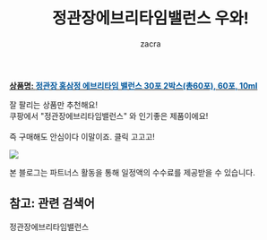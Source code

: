 ﻿---
layout: post
title:  "정관장에브리타임밸런스 우와!"
author: zacra
categories: [ 아이템 ]
tags: [정관장에브리타임밸런스]
image: https://static.coupangcdn.com/image/vendor_inventory/6d09/7d67b78101625615acc85a50212432106cf5abef3783bf09caf5bf67ee60.jpg 
description: "쿠팡에서 정관장에브리타임밸런스 관련 상품으로 가장 잘팔리는 제품 중 하나라는 사실!!."
rating: 4.5
---

<a href="https://link.coupang.com/re/AFFSDP?lptag=AF8407795&pageKey=1086300287&itemId=2040416158&vendorItemId=71557581146&traceid=V0-153-368899e76a335245"><b>상품명: <font color='#01579B'>정관장 홍삼정 에브리타임 밸런스 30포 2박스(총60포), 60포, 10ml</font></b></a>

잘 팔리는 상품만 추천해요!<br/>
쿠팡에서 "정관장에브리타임밸런스" 와 인기좋은 제품이에요!<br/><br/>
즉 구매해도 안심이다 이말이죠. 클릭 고고고! <br/>



<a href="https://link.coupang.com/re/AFFSDP?lptag=AF8407795&pageKey=1086300287&itemId=2040416158&vendorItemId=71557581146&traceid=V0-153-368899e76a335245"><img src="https://thumbnail6.coupangcdn.com/thumbnails/remote/q89/image/vendor_inventory/8437/5fd55287769d11b62d82a0666ac50c4110a0f3183287b376b7b5700f5160.jpg"></a> 

본 블로그는 파트너스 활동을 통해 일정액의 수수료를 제공받을 수 있습니다.

## 참고: 관련 검색어    
정관장에브리타임밸런스